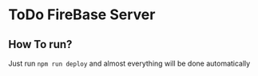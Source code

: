 # ToDo FireBase Server

## How To run?

Just run `npm run deploy` and almost everything will be done automatically